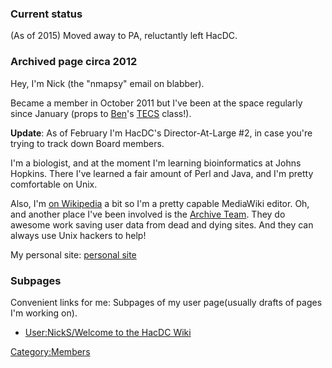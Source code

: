### Current status

(As of 2015) Moved away to PA, reluctantly left HacDC.

### Archived page circa 2012

Hey, I'm Nick (the "nmapsy" email on blabber).

Became a member in October 2011 but I've been at the space regularly
since January (props to [Ben](User:Sitwon)'s
[TECS](TECS) class!).

**Update**: As of February I'm HacDC's Director-At-Large #2, in case
you're trying to track down Board members.

I'm a biologist, and at the moment I'm learning bioinformatics at Johns
Hopkins. There I've learned a fair amount of Perl and Java, and I'm
pretty comfortable on Unix.

Also, I'm [on Wikipedia](wikipedia:User:Qwerty0) a bit so I'm
a pretty capable MediaWiki editor. Oh, and another place I've been
involved is the [Archive Team](http://www.archiveteam.org). They do
awesome work saving user data from dead and dying sites. And they can
always use Unix hackers to help!

My personal site: [personal site](http://nstoler.com)

### Subpages

Convenient links for me: Subpages of my user page(usually drafts of
pages I'm working on).

-   [User:NickS/Welcome to the HacDC
    Wiki](User:NickS/Welcome_to_the_HacDC_Wiki)

[Category:Members](Category:Members)
